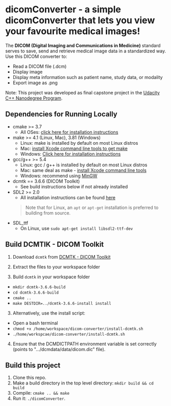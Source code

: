 # dicomConverter - a simple dicomConverter that lets you view your favourite medical images! 
The **DICOM (Digital Imaging and Communications in Medicine)** standard serves to save, send and retrieve medical image data in a standardized way. Use this DICOM converter to:
* Read a DICOM file (.dcm)
* Display image
* Display meta information such as patient name, study data, or modality
* Export image as .png

Note: This project was developed as final capstone project in the [Udacity C++ Nanodegree Program](https://www.udacity.com/course/c-plus-plus-nanodegree--nd213).


## Dependencies for Running Locally

* cmake >= 3.7
  * All OSes: [click here for installation instructions](https://cmake.org/install/)
* make >= 4.1 (Linux, Mac), 3.81 (Windows)
  * Linux: make is installed by default on most Linux distros
  * Mac: [install Xcode command line tools to get make](https://developer.apple.com/xcode/features/)
  * Windows: [Click here for installation instructions](http://gnuwin32.sourceforge.net/packages/make.htm)
* gcc/g++ >= 5.4
  * Linux: gcc / g++ is installed by default on most Linux distros
  * Mac: same deal as make - [install Xcode command line tools](https://developer.apple.com/xcode/features/)
  * Windows: recommend using [MinGW](http://www.mingw.org/)
* dcmtk == 3.6.6 (DICOM Toolkit)
  * See build instructions below if not already installed
* SDL2 >= 2.0
  * All installation instructions can be found [here](https://wiki.libsdl.org/Installation)
  >Note that for Linux, an `apt` or `apt-get` installation is preferred to building from source. 
* SDL_ttf
  * On Linux, use `sudo apt-get install libsdl2-ttf-dev`
  
## Build DCMTIK - DICOM Toolkit 

1. Download `dcmtk` from  [DCMTK - DICOM Toolkit](https://dicom.offis.de/dcmtk.php.en)

2. Extract the files to your workspace folder

3. Build `dcmtk` in your workspace folder 
* `mkdir dcmtk-3.6.6-build`
* `cd dcmtk-3.6.6-build`
* `cmake ..`
* `make DESTDIR=../dcmtk-3.6.6-install install`

3. Alternatively, use the install script:
* Open a bash terminal
* `chmod +x /home/workspace/dicom-converter/install-dcmtk.sh`
* `./home/workspcae/dicom-converter/install-dcmtk.sh`

4. Ensure that the DCMDICTPATH environment variable is set correctly (points to ".../dcmdata/data/dicom.dic" file). 

## Build this project

1. Clone this repo.
2. Make a build directory in the top level directory: `mkdir build && cd build`
3. Compile: `cmake .. && make`
4. Run it: `./dicomConverter`.

